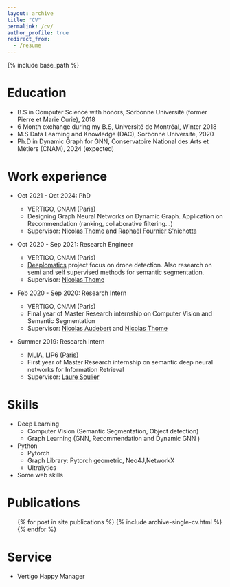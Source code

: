 ```yaml
---
layout: archive
title: "CV"
permalink: /cv/
author_profile: true
redirect_from:
  - /resume
---
```


{% include base_path %}

Education
======
* B.S in Computer Science with honors, Sorbonne Université (former Pierre et Marie Curie), 2018
* 6 Month exchange during my B.S, Université de Montréal, Winter 2018
* M.S Data Learning and Knowledge (DAC), Sorbonne Université, 2020
* Ph.D in Dynamic Graph for GNN, Conservatoire National des Arts et Métiers (CNAM), 2024 (expected)

Work experience
======
* Oct 2021 - Oct 2024: PhD
  * VERTIGO, CNAM (Paris)
  * Designing Graph Neural Networks on Dynamic Graph. Application on Recommendation (ranking, collaborative filtering…)
  * Supervisor: [Nicolas Thome](http://cedric.cnam.fr/~thomen/) and [Raphaël Fournier S'niehotta](http://raphael.fournier-sniehotta.fr/)

* Oct 2020 - Sep 2021: Research Engineer
  * VERTIGO, CNAM (Paris)
  * [Deeplomatics](https://deeplomatics.gitlab.io/) project focus on drone detection. Also research on semi and self supervised methods for semantic segmentation.
  * Supervisor: [Nicolas Thome](http://cedric.cnam.fr/~thomen/)

* Feb 2020 - Sep 2020: Research Intern
  * VERTIGO, CNAM (Paris)
  * Final year of Master Research internship on Computer Vision and Semantic Segmentation
  * Supervisor: [Nicolas Audebert](https://nicolas.audebert.at/) and [Nicolas Thome](http://cedric.cnam.fr/~thomen/)

* Summer 2019: Research Intern
  * MLIA, LIP6 (Paris)
  * First year of Master Research internship on semantic deep neural networks for Information Retrieval
  * Supervisor: [Laure Soulier](https://mlia.lip6.fr/soulier/)


  
Skills
======

* Deep Learning
  * Computer Vision (Semantic Segmentation, Object detection)
  * Graph Learning (GNN, Recommendation and Dynamic GNN )
* Python
  * Pytorch 
  * Graph Library: Pytorch geometric, Neo4J,NetworkX 
  * Ultralytics
* Some web skills

Publications
======
  <ul>{% for post in site.publications %}
    {% include archive-single-cv.html %}
  {% endfor %}</ul>

<!---
Talks
======
  <ul>{% for post in site.talks %}
    {% include archive-single-talk-cv.html %}
  {% endfor %}</ul>
  
Teaching
======
  <ul>{% for post in site.teaching %}
    {% include archive-single-cv.html %}
  {% endfor %}</ul>
-->

Service
======
* Vertigo Happy Manager
